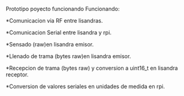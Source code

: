 Prototipo poyecto funcionando
Funcionando:

*Comunicacion via RF entre lisandras.

*Comunicacion Serial entre lisandra y rpi.

*Sensado (raw)en lisandra emisor.

*Llenado de trama (bytes raw)en lisandra emisor.

*Recepcion de trama (bytes raw) y conversion a uint16_t en lisandra receptor.

*Conversion de valores seriales en unidades de medida en rpi.